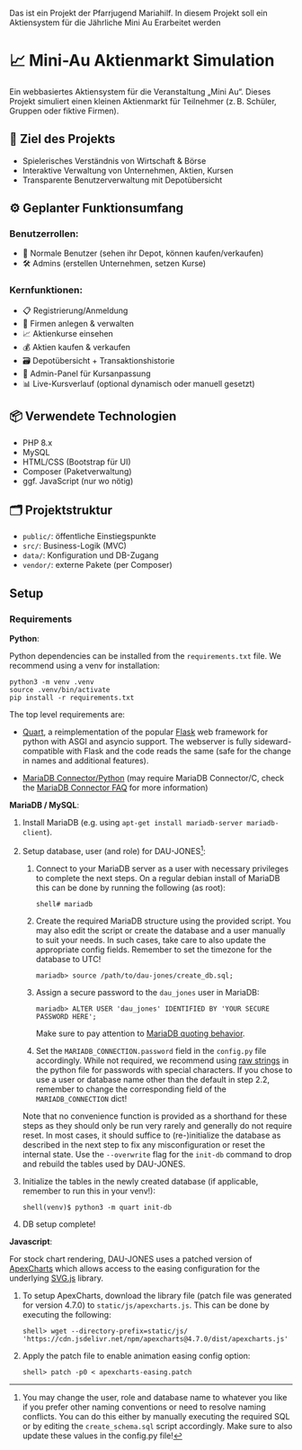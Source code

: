 Das ist ein Projekt der Pfarrjugend Mariahilf. In diesem Projekt soll ein Aktiensystem für die Jährliche Mini Au Erarbeitet werden 

# 📈 Mini-Au Aktienmarkt Simulation

Ein webbasiertes Aktiensystem für die Veranstaltung „Mini Au“. Dieses Projekt simuliert einen kleinen Aktienmarkt für Teilnehmer (z. B. Schüler, Gruppen oder fiktive Firmen).

## 🎯 Ziel des Projekts
- Spielerisches Verständnis von Wirtschaft & Börse
- Interaktive Verwaltung von Unternehmen, Aktien, Kursen
- Transparente Benutzerverwaltung mit Depotübersicht

## ⚙️ Geplanter Funktionsumfang
### Benutzerrollen:
- 👤 Normale Benutzer (sehen ihr Depot, können kaufen/verkaufen)
- 🛠️ Admins (erstellen Unternehmen, setzen Kurse)

### Kernfunktionen:
- 📋 Registrierung/Anmeldung
- 🏢 Firmen anlegen & verwalten
- 📈 Aktienkurse einsehen
- 💰 Aktien kaufen & verkaufen
- 🗃️ Depotübersicht + Transaktionshistorie
- 🔧 Admin-Panel für Kursanpassung
- 📊 Live-Kursverlauf (optional dynamisch oder manuell gesetzt)

## 📦 Verwendete Technologien
- PHP 8.x
- MySQL
- HTML/CSS (Bootstrap für UI)
- Composer (Paketverwaltung)
- ggf. JavaScript (nur wo nötig)

## 🗂️ Projektstruktur
- `public/`: öffentliche Einstiegspunkte
- `src/`: Business-Logik (MVC)
- `data/`: Konfiguration und DB-Zugang
- `vendor/`: externe Pakete (per Composer)

## Setup

### Requirements

**Python**:

Python dependencies can be installed from the `requirements.txt` file. We recommend using a venv for installation:

```
python3 -m venv .venv
source .venv/bin/activate
pip install -r requirements.txt
```

The top level requirements are:

- [Quart], a reimplementation of the popular [Flask] web framework for python
  with ASGI and asyncio support. The webserver is fully sideward-compatible with
  Flask and the code reads the same (safe for the change in names and additional
  features).

- [MariaDB Connector/Python] (may require MariaDB Connector/C, check the
  [MariaDB Connector FAQ] for more information)

**MariaDB / MySQL**:

1. Install MariaDB (e.g. using `apt-get install mariadb-server mariadb-client`).

2. Setup database, user (and role) for DAU-JONES[^1]:

    1. Connect to your MariaDB server as a user with necessary privileges to
       complete the next steps. On a regular debian install of MariaDB this can
       be done by running the following (as root):

       ```
       shell# mariadb
       ```

    2. Create the required MariaDB structure using the provided script. You may
       also edit the script or create the database and a user manually to suit
       your needs. In such cases, take care to also update the appropriate
       config fields. Remember to set the timezone for the database to UTC!

       ```
       mariadb> source /path/to/dau-jones/create_db.sql;
       ```

    3. Assign a secure password to the `dau_jones` user in MariaDB:

       ```
       mariadb> ALTER USER 'dau_jones' IDENTIFIED BY 'YOUR SECURE PASSWORD HERE';
       ```

       Make sure to pay attention to [MariaDB quoting behavior][MariaDB string
       literals].

    4. Set the `MARIADB_CONNECTION.password` field in the `config.py` file
       accordingly. While not required, we recommend using [raw strings][Python
       literals] in the python file for passwords with special characters. If
       you chose to use a user or database name other than the default in step
       2.2, remember to change the corresponding field of the
       `MARIADB_CONNECTION` dict!

    Note that no convenience function is provided as a shorthand for these steps
    as they should only be run very rarely and generally do not require
    reset. In most cases, it should suffice to (re-)initialize the database as
    described in the next step to fix any misconfiguration or reset the internal
    state. Use the `--overwrite` flag for the `init-db` command to drop and
    rebuild the tables used by DAU-JONES.

3. Initialize the tables in the newly created database (if applicable, remember
   to run this in your venv!):

   ```
   shell(venv)$ python3 -m quart init-db
   ```

4. DB setup complete!

**Javascript**:

For stock chart rendering, DAU-JONES uses a patched version of [ApexCharts]
which allows access to the easing configuration for the underlying [SVG.js]
library.

1. To setup ApexCharts, download the library file (patch file was generated for
   version 4.7.0) to `static/js/apexcharts.js`. This can be done by executing
   the following:

   ```
   shell> wget --directory-prefix=static/js/ 'https://cdn.jsdelivr.net/npm/apexcharts@4.7.0/dist/apexcharts.js'
   ```

2. Apply the patch file to enable animation easing config option:

   ```
   shell> patch -p0 < apexcharts-easing.patch
   ```

[^1]: You may change the user, role and database name to whatever you like if
    you prefer other naming conventions or need to resolve naming conflicts. You
    can do this either by manually executing the required SQL or by editing the
    `create_schema.sql` script accordingly. Make sure to also update these
    values in the config.py file!

[Quart]: https://quart.palletsprojects.com/
[Flask]: https://flask.palletsprojects.com/
[MariaDB Connector/Python]: https://pypi.org/project/mariadb/
[MariaDB Connector FAQ]: https://mariadb-corporation.github.io/mariadb-connector-python/faq.html#installation
[MariaDB string literals]: https://mariadb.com/kb/en/string-literals/
[Python literals]: https://docs.python.org/3/reference/lexical_analysis.html#literals
[ApexCharts]: https://apexcharts.com/
[SVG.js]: https://svgjs.dev/docs/3.2/
